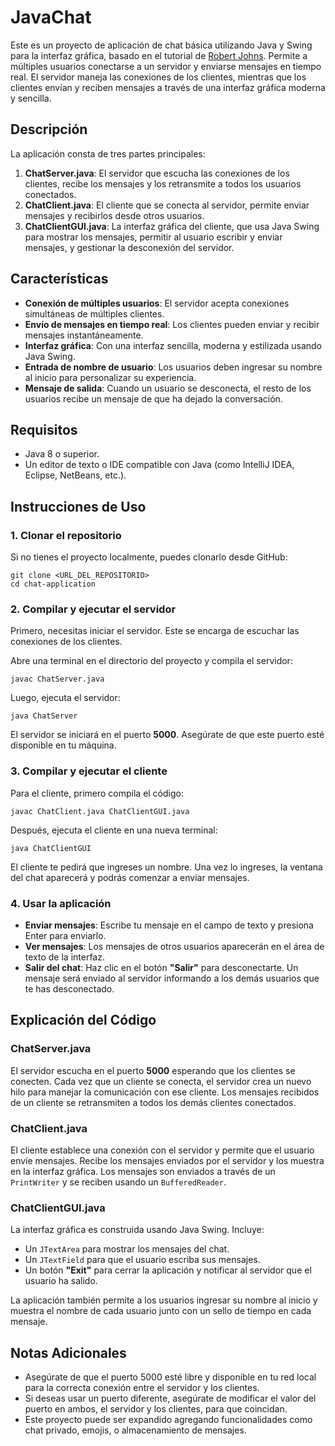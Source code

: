 # JavaChat

Este es un proyecto de aplicación de chat básica utilizando Java y Swing para la interfaz gráfica, basado en el tutorial de [Robert Johns](https://hackr.io/blog/how-to-build-a-java-chat-app). Permite a múltiples usuarios conectarse a un servidor y enviarse mensajes en tiempo real. El servidor maneja las conexiones de los clientes, mientras que los clientes envían y reciben mensajes a través de una interfaz gráfica moderna y sencilla.

## Descripción

La aplicación consta de tres partes principales:

1. **ChatServer.java**: El servidor que escucha las conexiones de los clientes, recibe los mensajes y los retransmite a todos los usuarios conectados.
2. **ChatClient.java**: El cliente que se conecta al servidor, permite enviar mensajes y recibirlos desde otros usuarios.
3. **ChatClientGUI.java**: La interfaz gráfica del cliente, que usa Java Swing para mostrar los mensajes, permitir al usuario escribir y enviar mensajes, y gestionar la desconexión del servidor.

## Características

- **Conexión de múltiples usuarios**: El servidor acepta conexiones simultáneas de múltiples clientes.
- **Envío de mensajes en tiempo real**: Los clientes pueden enviar y recibir mensajes instantáneamente.
- **Interfaz gráfica**: Con una interfaz sencilla, moderna y estilizada usando Java Swing.
- **Entrada de nombre de usuario**: Los usuarios deben ingresar su nombre al inicio para personalizar su experiencia.
- **Mensaje de salida**: Cuando un usuario se desconecta, el resto de los usuarios recibe un mensaje de que ha dejado la conversación.

## Requisitos

- Java 8 o superior.
- Un editor de texto o IDE compatible con Java (como IntelliJ IDEA, Eclipse, NetBeans, etc.).

## Instrucciones de Uso

### 1. Clonar el repositorio

Si no tienes el proyecto localmente, puedes clonarlo desde GitHub:

```
git clone <URL_DEL_REPOSITORIO>
cd chat-application
```

### 2. Compilar y ejecutar el servidor

Primero, necesitas iniciar el servidor. Este se encarga de escuchar las conexiones de los clientes.

Abre una terminal en el directorio del proyecto y compila el servidor:

```
javac ChatServer.java
```

Luego, ejecuta el servidor:

```
java ChatServer
```

El servidor se iniciará en el puerto **5000**. Asegúrate de que este puerto esté disponible en tu máquina.

### 3. Compilar y ejecutar el cliente

Para el cliente, primero compila el código:

```
javac ChatClient.java ChatClientGUI.java
```

Después, ejecuta el cliente en una nueva terminal:

```
java ChatClientGUI
```

El cliente te pedirá que ingreses un nombre. Una vez lo ingreses, la ventana del chat aparecerá y podrás comenzar a enviar mensajes.

### 4. Usar la aplicación

- **Enviar mensajes**: Escribe tu mensaje en el campo de texto y presiona Enter para enviarlo.
- **Ver mensajes**: Los mensajes de otros usuarios aparecerán en el área de texto de la interfaz.
- **Salir del chat**: Haz clic en el botón **"Salir"** para desconectarte. Un mensaje será enviado al servidor informando a los demás usuarios que te has desconectado.

## Explicación del Código

### ChatServer.java

El servidor escucha en el puerto **5000** esperando que los clientes se conecten. Cada vez que un cliente se conecta, el servidor crea un nuevo hilo para manejar la comunicación con ese cliente. Los mensajes recibidos de un cliente se retransmiten a todos los demás clientes conectados.

### ChatClient.java

El cliente establece una conexión con el servidor y permite que el usuario envíe mensajes. Recibe los mensajes enviados por el servidor y los muestra en la interfaz gráfica. Los mensajes son enviados a través de un `PrintWriter` y se reciben usando un `BufferedReader`.

### ChatClientGUI.java

La interfaz gráfica es construida usando Java Swing. Incluye:

- Un `JTextArea` para mostrar los mensajes del chat.
- Un `JTextField` para que el usuario escriba sus mensajes.
- Un botón **"Exit"** para cerrar la aplicación y notificar al servidor que el usuario ha salido.

La aplicación también permite a los usuarios ingresar su nombre al inicio y muestra el nombre de cada usuario junto con un sello de tiempo en cada mensaje.

## Notas Adicionales

- Asegúrate de que el puerto 5000 esté libre y disponible en tu red local para la correcta conexión entre el servidor y los clientes.
- Si deseas usar un puerto diferente, asegúrate de modificar el valor del puerto en ambos, el servidor y los clientes, para que coincidan.
- Este proyecto puede ser expandido agregando funcionalidades como chat privado, emojis, o almacenamiento de mensajes.
